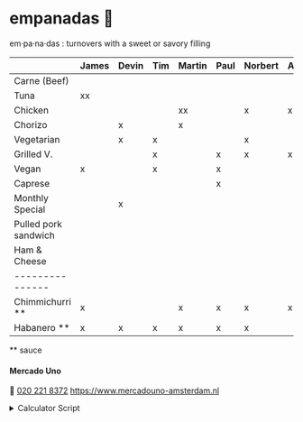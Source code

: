 # empanadas 🥟

em·pa·na·das
: turnovers with a sweet or savory filling

|                      | James | Devin | Tim | Martin | Paul | Norbert | Axel | Iulia | Marcel | Thijs | Travis | Egbert | Emile | Javier | Anja |
| :----------------    | :---- | :---- | :-- | :----- | :--- | :------ | :--- | :---- | :----- | :---- | :----- | :----- | :---- | :----- | :--- |
| Carne (Beef)         |       |       |     |        |      |         |      |       | x      |       |        |        |       | x      |      |
| Tuna                 | xx    |       |     |        |      |         |      |       |        |       |        |        |       |        |      |
| Chicken              |       |       |     | xx     |      | x       | x    |       | x      |       |        |        |       |        |      |
| Chorizo              |       | x     |     | x      |      |         |      |       |        | x     |        |        |       |        | x    |
| Vegetarian           |       | x     | x   |        |      | x       |      |       |        |       |        | x      | x     |        | x    |
| Grilled V.           |       |       | x   |        | x    | x       | x    | x     | x      | x     |        |        |       |        |      |
| Vegan                | x     |       | x   |        | x    |         |      | xx    |        |       |        | x      |       |        | x    |
| Caprese              |       |       |     |        | x    |         |      |       |        |       | xx     | x      |       |        |      |
| Monthly Special      |       | x     |     |        |      |         |      |       |        | x     |        |        | x     |        |      |
| Pulled pork sandwich |       |       |     |        |      |         |      |       |        |       |        |        |       |        |      |
| Ham & Cheese         |       |       |     |        |      |         |      |       |        |       |        |        |       | x      |      |
| ---------------      |       |       |     |        |      |         |      |       |        |       |        |        |       |        |      |
| Chimmichurri \*\*    | x     |       |     | x      | x    | x       | x    |       | x      | x     |        | xx     | x     |        | x    |
| Habanero \*\*        | x     | x     | x   | x      | x    | x       |      | x     |        |       | x      |        | x     |        |      |

\*\* sauce

#### Mercado Uno

🤙 [020 221 8372](tel:+31202218372)
https://www.mercadouno-amsterdam.nl

<details> 
<summary>Calculator Script</summary>
  <script>

    const totalText = (totals) => (
      "<tr><td>" + totals
        .filter(counts => !counts.productName.includes('**'))
        .reduce((total, item) => total + item.total, 0) + "</td><td>Total</td></tr>"
    )

    const lineItemsFromRow = row => ({
      productName: row.tr.cells[0].textContent,
      total: row.allCharacters.length
    })

    const productRows = () => (
      Array
        .from(document.querySelectorAll('table:not(#totals) tr'))
        .slice(1)
        .map(tr => ({ tr, allCharacters: '' }))
    )

    const rowTotals = (rows, index) => (
      rows.map(row => (
        row.allCharacters += (
          row.tr.cells[index].textContent.trim() || ''
        )
      )) && rows
    )

    const inputIndex = (checkbox) => (
      Array
        .from(document.querySelectorAll('table:not(#totals) :first-child th'))
        .indexOf(checkbox.closest("th"))
    )

    const checkedInputs = () => (
      Array.from(document.querySelectorAll("table:not(#totals) th :checked"))
    )

    const lineItemTotals = () => (
      checkedInputs()
        .map(inputIndex)
        .reduce(rowTotals, productRows())
        .map(lineItemsFromRow)
        .filter(item => item.total > 0)
    )

    const paragraph = () => document.querySelector('p')

    const updateText = () => {
       paragraph().innerHTML = (() => {
        const totals = lineItemTotals()
        return '<table id="totals">' + [
          totals
            .map(counts => `<tr>
              <td>${counts.total}</td>
              <td>${counts.productName}</td>
            </tr>`),
          totalText(totals)
        ].flat().join('') + '</table>'
      })()
    }

    const addInputToTh = th => {
      th.innerHTML =
        `<label><input type='checkbox'>${th.textContent}</label>`;
      th
        .querySelector('input')
        .addEventListener('change', updateText)
    }

    const preferenceHeaders = () => (
      Array.from(document.querySelectorAll(':not(#totals) th')).slice(1)
    )

    preferenceHeaders().forEach(addInputToTh)

  </script>
</details>
